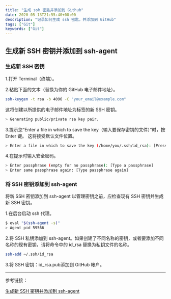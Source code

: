```yaml
---
title: "生成 ssh 密匙并添加到 Github"
date: 2020-05-13T21:55:40+08:00
description: "记录如何生成 ssh 密匙，并添加到 GitHub"
tags: ["Git"]
keywords: ["Git"]
---
```


## 生成新 SSH 密钥并添加到 ssh-agent

### 生成新 SSH 密钥

1.打开 Terminal（终端）。

2.粘贴下面的文本（替换为你的 GitHub 电子邮件地址）。

```bash
ssh-keygen -t rsa -b 4096 -C "your_email@example.com"
```

这将创建以所提供的电子邮件地址为标签的新 SSH 密钥。

```bash
> Generating public/private rsa key pair.
```

3.提示您“Enter a file in which to save the key（输入要保存密钥的文件）”时，按 Enter 键。 这将接受默认文件位置。

```bash
> Enter a file in which to save the key (/home/you/.ssh/id_rsa): [Press enter]
```

4.在提示时输入安全密码。

```bash
> Enter passphrase (empty for no passphrase): [Type a passphrase]
> Enter same passphrase again: [Type passphrase again]
```

### 将 SSH 密钥添加到 ssh-agent

将新 SSH 密钥添加到 ssh-agent 以管理密钥之前，应检查现有 SSH 密钥并生成新 SSH 密钥。

1.在后台启动 ssh 代理。

```bash
$ eval "$(ssh-agent -s)"
> Agent pid 59566
```

2.将 SSH 私钥添加到 ssh-agent。如果创建了不同名称的密钥，或者要添加不同名称的现有密钥，请将命令中的 id_rsa 替换为私钥文件的名称。

```bash
ssh-add ~/.ssh/id_rsa
```

3.将 SSH 密钥：id_rsa.pub添加到 GitHub 帐户。

---

参考链接：

[生成新 SSH 密钥并添加到 ssh-agent](https://help.github.com/cn/github/authenticating-to-github/generating-a-new-ssh-key-and-adding-it-to-the-ssh-agent#adding-your-ssh-key-to-the-ssh-agent)
